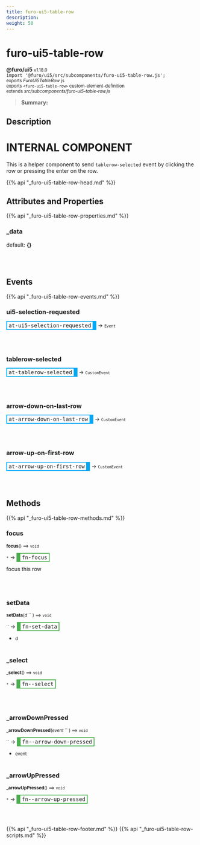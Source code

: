 ```yaml
---
title: furo-ui5-table-row
description: 
weight: 50
---
```


# furo-ui5-table-row
**@furo/ui5** <small>v1.18.0</small>
<br>`import '@furo/ui5/src/subcomponents/furo-ui5-table-row.js';`<small>
<br>exports *FuroUi5TableRow* js
<br>exports `<furo-ui5-table-row>` custom-element-definition
<br>extends *src/subcomponents/furo-ui5-table-row.js*</small>

> **Summary:** 

## Description

# INTERNAL COMPONENT
This is a helper component to send `tablerow-selected` event by clicking the row or pressing the enter on the row.

{{% api "_furo-ui5-table-row-head.md" %}}

## Attributes and Properties
{{% api "_furo-ui5-table-row-properties.md" %}}








### **_data**
default: **{}**</small>


<br><br>
## Events
{{% api "_furo-ui5-table-row-events.md" %}}

### **ui5-selection-requested**
<span  style="border-width:2px 10px 2px 2px; border-style: solid;border-color:  rgb(2, 168, 244);font-family:monospace; padding:2px 4px;">at-ui5-selection-requested</span>
→ <small>`Event`</small>


<br><br>
### **tablerow-selected**
<span  style="border-width:2px 10px 2px 2px; border-style: solid;border-color:  rgb(2, 168, 244);font-family:monospace; padding:2px 4px;">at-tablerow-selected</span>
→ <small>`CustomEvent`</small>


<br><br>
### **arrow-down-on-last-row**
<span  style="border-width:2px 10px 2px 2px; border-style: solid;border-color:  rgb(2, 168, 244);font-family:monospace; padding:2px 4px;">at-arrow-down-on-last-row</span>
→ <small>`CustomEvent`</small>


<br><br>
### **arrow-up-on-first-row**
<span  style="border-width:2px 10px 2px 2px; border-style: solid;border-color:  rgb(2, 168, 244);font-family:monospace; padding:2px 4px;">at-arrow-up-on-first-row</span>
→ <small>`CustomEvent`</small>


<br><br>

## Methods
{{% api "_furo-ui5-table-row-methods.md" %}}


### **focus**
<small>**focus**() ⟹ `void`</small>

<small>`*`</small> →
<span  style="border-width:2px 2px 2px 10px; border-style: solid;border-color:  rgb(76, 175, 80);font-family:monospace; padding:2px 4px;">fn-focus</span>

focus this row

<br><br>

### **setData**
<small>**setData**(*d* `` ) ⟹ `void`</small>

<small>`` </small> →
<span  style="border-width:2px 2px 2px 10px; border-style: solid;border-color:  rgb(76, 175, 80);font-family:monospace; padding:2px 4px;">fn-set-data</span>



- <small>d </small>
<br><br>

### **_select**
<small>**_select**() ⟹ `void`</small>

<small>`*`</small> →
<span  style="border-width:2px 2px 2px 10px; border-style: solid;border-color:  rgb(76, 175, 80);font-family:monospace; padding:2px 4px;">fn--select</span>



<br><br>

### **_arrowDownPressed**
<small>**_arrowDownPressed**(*event* `` ) ⟹ `void`</small>

<small>`` </small> →
<span  style="border-width:2px 2px 2px 10px; border-style: solid;border-color:  rgb(76, 175, 80);font-family:monospace; padding:2px 4px;">fn--arrow-down-pressed</span>



- <small>event </small>
<br><br>

### **_arrowUpPressed**
<small>**_arrowUpPressed**() ⟹ `void`</small>

<small>`*`</small> →
<span  style="border-width:2px 2px 2px 10px; border-style: solid;border-color:  rgb(76, 175, 80);font-family:monospace; padding:2px 4px;">fn--arrow-up-pressed</span>



<br><br>





{{% api "_furo-ui5-table-row-footer.md" %}}
{{% api "_furo-ui5-table-row-scripts.md" %}}
